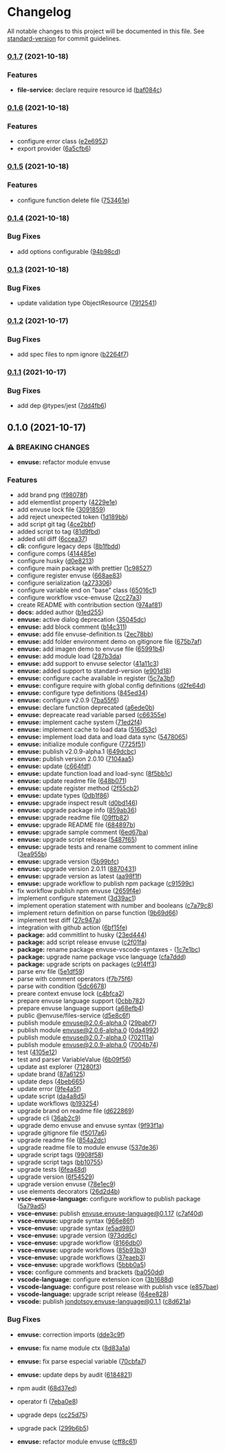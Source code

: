 # Changelog

All notable changes to this project will be documented in this file. See [standard-version](https://github.com/conventional-changelog/standard-version) for commit guidelines.

### [0.1.7](https://github.com/JonDotsoy/envuse/compare/@envuse/files-service@v0.1.6...@envuse/files-service@v0.1.7) (2021-10-18)

### Features

- **file-service:** declare require resource id ([baf084c](https://github.com/JonDotsoy/envuse/commit/baf084c8fb896ee93a4c916ab46a8da56d8148c9))

### [0.1.6](https://github.com/JonDotsoy/envuse/compare/@envuse/files-service@v0.1.5...@envuse/files-service@v0.1.6) (2021-10-18)

### Features

- configure error class ([e2e6952](https://github.com/JonDotsoy/envuse/commit/e2e6952312cc1f00da4a9285e3a3ae5420795599))
- export provider ([6a5cfb6](https://github.com/JonDotsoy/envuse/commit/6a5cfb630cac0233475a1f6c15188863c1968246))

### [0.1.5](https://github.com/JonDotsoy/envuse/compare/@envuse/files-service@v0.1.4...@envuse/files-service@v0.1.5) (2021-10-18)

### Features

- configure function delete file ([753461e](https://github.com/JonDotsoy/envuse/commit/753461e7c2bb1617dddfd27a9751235cb4b663d5))

### [0.1.4](https://github.com/JonDotsoy/envuse/compare/@envuse/files-service@v0.1.3...@envuse/files-service@v0.1.4) (2021-10-18)

### Bug Fixes

- add options configurable ([94b98cd](https://github.com/JonDotsoy/envuse/commit/94b98cd5dc4bd5f06408d442bc0bd0928bbcf757))

### [0.1.3](https://github.com/JonDotsoy/envuse/compare/@envuse/files-service@v0.1.2...@envuse/files-service@v0.1.3) (2021-10-18)

### Bug Fixes

- update validation type ObjectResource ([7912541](https://github.com/JonDotsoy/envuse/commit/791254197cc66e12d07d091d7759fbb612f6819d))

### [0.1.2](https://github.com/JonDotsoy/envuse/compare/@envuse/files-service@v0.1.1...@envuse/files-service@v0.1.2) (2021-10-17)

### Bug Fixes

- add spec files to npm ignore ([b2264f7](https://github.com/JonDotsoy/envuse/commit/b2264f7b900d2282cb9780fcc25eb1905ac206a1))

### [0.1.1](https://github.com/JonDotsoy/envuse/compare/@envuse/files-service@v0.1.0...@envuse/files-service@v0.1.1) (2021-10-17)

### Bug Fixes

- add dep @types/jest ([7dd4fb6](https://github.com/JonDotsoy/envuse/commit/7dd4fb6bc255fc1a28a715cce7990e225c4cebbe))

## 0.1.0 (2021-10-17)

### ⚠ BREAKING CHANGES

- **envuse:** refactor module envuse

### Features

- add brand png ([f98078f](https://github.com/JonDotsoy/envuse/commit/f98078fd31de33b2955e2061715457ef9faab509))
- add elementlist property ([4229e1e](https://github.com/JonDotsoy/envuse/commit/4229e1e4f94eaef81bc4c1a9d27b398df30e1177))
- add envuse lock file ([3091859](https://github.com/JonDotsoy/envuse/commit/30918590d717b771fbc53012c5de8997b2dde2d4))
- add reject unexpected token ([1d189bb](https://github.com/JonDotsoy/envuse/commit/1d189bb71154c85b750930558d19957febcbfb3c))
- add script git tag ([4ce2bbf](https://github.com/JonDotsoy/envuse/commit/4ce2bbf5b50c1368a7d77b120fee765bb24c6012))
- added script to tag ([81d9fbd](https://github.com/JonDotsoy/envuse/commit/81d9fbdd0f3390ff7d785b7973611eabf840a370))
- added util diff ([6ccea37](https://github.com/JonDotsoy/envuse/commit/6ccea37d32c65ea110e544d3f4c8c5697427b6e8))
- **cli:** configure legacy deps ([8b1fbdd](https://github.com/JonDotsoy/envuse/commit/8b1fbdd1aa6ba9fa2700542336c3be0453a0943a))
- configure comps ([414485e](https://github.com/JonDotsoy/envuse/commit/414485e48327033d3ca4f17948e92c29964e92e6))
- configure husky ([d0e8213](https://github.com/JonDotsoy/envuse/commit/d0e821381b140d1c3f5e2f15fa47a9c2dfd2d824))
- configure main package with prettier ([1c98527](https://github.com/JonDotsoy/envuse/commit/1c98527ceb775ca44b3b61281026127ce1e8ef33))
- configure register envuse ([668ae83](https://github.com/JonDotsoy/envuse/commit/668ae834d3f8f2160bef2f68d0be757797f949e7))
- configure serialization ([a273306](https://github.com/JonDotsoy/envuse/commit/a273306c214e80604d91ee29a41d9920661b22b5))
- configure variable end on "base" class ([65016c1](https://github.com/JonDotsoy/envuse/commit/65016c1e7f0598b6de4b9650418ec8f305ddd3ec))
- configure workflow vsce-envuse ([2cc27a3](https://github.com/JonDotsoy/envuse/commit/2cc27a3d8f435a6a00e0175763418b46a65ed120))
- create README with contribution section ([974af81](https://github.com/JonDotsoy/envuse/commit/974af81f8b5b7c9409b0a5324df9555a958eb0dc))
- **docs:** added author ([b1ed255](https://github.com/JonDotsoy/envuse/commit/b1ed2557d193d8ddf09dee5f7e79bf23f4e43887))
- **envuse:** active dialog deprecation ([35045dc](https://github.com/JonDotsoy/envuse/commit/35045dca010e609c1c71c822553cecd1105e8fc4))
- **envuse:** add block comment ([b14c311](https://github.com/JonDotsoy/envuse/commit/b14c3110fc7f1b02c5ee1ab04c537c2589056adf))
- **envuse:** add file envuse-definition.ts ([2ec78bb](https://github.com/JonDotsoy/envuse/commit/2ec78bbb6e4a1fed8e213f954092ba52e275db95))
- **envuse:** add folder environment demo on gitignore file ([675b7af](https://github.com/JonDotsoy/envuse/commit/675b7afe836c7c9087b157a7fa2d8ae8323e3b35))
- **envuse:** add imagen demo to envuse file ([65991b4](https://github.com/JonDotsoy/envuse/commit/65991b41aa261db0e672479f1910adcccc72c6c0))
- **envuse:** add module load ([287b3da](https://github.com/JonDotsoy/envuse/commit/287b3daf982c782f3e217dec1f7b12f3747ddc87))
- **envuse:** add support to envuse selector ([41a11c3](https://github.com/JonDotsoy/envuse/commit/41a11c3dd41d71c4d284dc2ecfd36d533c5a77e9))
- **envuse:** added support to standard-version ([e901d18](https://github.com/JonDotsoy/envuse/commit/e901d185f6e05757ffcbce7f54fac2e03c836b34))
- **envuse:** configure cache available in register ([5c7a3bf](https://github.com/JonDotsoy/envuse/commit/5c7a3bf0af7cd1591e07f01eb78e03de23de702a))
- **envuse:** configure require with global config definitions ([d2fe64d](https://github.com/JonDotsoy/envuse/commit/d2fe64d19d3aa749ff086bfebc57f50b354e4ddf))
- **envuse:** configure type definitions ([845ed34](https://github.com/JonDotsoy/envuse/commit/845ed342cc663f996717562cf5ad078b6a7cf471))
- **envuse:** configure v2.0.9 ([7ba55f6](https://github.com/JonDotsoy/envuse/commit/7ba55f676bcb074484dd2a81b36c5f54e7200389))
- **envuse:** declare function deprecated ([a6ede0b](https://github.com/JonDotsoy/envuse/commit/a6ede0bed8934264de7d98674e70b57921fd2f81))
- **envuse:** depreacate read variable parsed ([c66355e](https://github.com/JonDotsoy/envuse/commit/c66355e643316fd21af54bbab05a0e29b5aecdef))
- **envuse:** implement cache system ([71ed2f4](https://github.com/JonDotsoy/envuse/commit/71ed2f478faa0dea3ccb0e6cb604ce6bc5092f4a))
- **envuse:** implement cache to load data ([516d53c](https://github.com/JonDotsoy/envuse/commit/516d53c3360d0e3886f440dde610398ca1fb8633))
- **envuse:** implement load data and load data sync ([5478065](https://github.com/JonDotsoy/envuse/commit/547806542eab000c448ebe332f90e7a22e0b3eeb))
- **envuse:** initialize module configure ([7725f51](https://github.com/JonDotsoy/envuse/commit/7725f51b612397707f8a22ff6d2ad1ee0966bb12))
- **envuse:** publish v2.0.9-alpha.1 ([649dcbc](https://github.com/JonDotsoy/envuse/commit/649dcbc60cf215634044224a4cb804a0f1f1ab74))
- **envuse:** publish version 2.0.10 ([7104aa5](https://github.com/JonDotsoy/envuse/commit/7104aa556500503ce57bb3b846da982b48b2ce7b))
- **envuse:** update ([c664fdf](https://github.com/JonDotsoy/envuse/commit/c664fdf1483e9b6511fca46bd601fd82fc5e1195))
- **envuse:** update function load and load-sync ([8f5bb1c](https://github.com/JonDotsoy/envuse/commit/8f5bb1ce0efffe7aca7f3f572f9b4872e9457cbe))
- **envuse:** update readme file ([648b071](https://github.com/JonDotsoy/envuse/commit/648b071d1be41e4fe3cf33eaebd4d7536194c439))
- **envuse:** update register method ([2f55cb2](https://github.com/JonDotsoy/envuse/commit/2f55cb2f3f490cd7793125b08a5e808de640932c))
- **envuse:** update types ([0db1f86](https://github.com/JonDotsoy/envuse/commit/0db1f868347353c816f59ecc68a8f8c3a4c24cf6))
- **envuse:** upgrade inspect result ([d0bd146](https://github.com/JonDotsoy/envuse/commit/d0bd14680306d50c3083d780a617f762e9553db2))
- **envuse:** upgrade package info ([859ab36](https://github.com/JonDotsoy/envuse/commit/859ab36d6604c853e22e0fe95e421bdc341cb510))
- **envuse:** upgrade readme file ([09ffb82](https://github.com/JonDotsoy/envuse/commit/09ffb823e7ead332f068630c80c483fc88afb2a5))
- **envuse:** upgrade README file ([684897b](https://github.com/JonDotsoy/envuse/commit/684897b4be7c559365cd135e6f1995fa5e27a054))
- **envuse:** upgrade sample comment ([6ed67ba](https://github.com/JonDotsoy/envuse/commit/6ed67ba9ce5678f0489b84c73e515d344adab4d8))
- **envuse:** upgrade script release ([5487f65](https://github.com/JonDotsoy/envuse/commit/5487f65a2dc74d5e9a7235915fd6646a5480bf5c))
- **envuse:** upgrade tests and rename comment to comment inline ([3ea955b](https://github.com/JonDotsoy/envuse/commit/3ea955b270331cd1591c90723f7a047220bcb2e2))
- **envuse:** upgrade version ([5b99bfc](https://github.com/JonDotsoy/envuse/commit/5b99bfca3e1164b45c64bed3caf7efd3fb0fc467))
- **envuse:** upgrade version 2.0.11 ([8870431](https://github.com/JonDotsoy/envuse/commit/8870431c33ffcb39e53e92947cf6f08c4fc3993e))
- **envuse:** upgrade version as latest ([aa98f1f](https://github.com/JonDotsoy/envuse/commit/aa98f1f835687a8dcdcaf6bfa69bee7e657c380f))
- **envuse:** upgrade workflow to publish npm package ([c91599c](https://github.com/JonDotsoy/envuse/commit/c91599cd8597ab4b5b49132be1f47da0a1341658))
- fix workflow publish npm envuse ([2659f4e](https://github.com/JonDotsoy/envuse/commit/2659f4eace42ffa5afeb4822ebab0632a09db128))
- implement configure statement ([3d39ac1](https://github.com/JonDotsoy/envuse/commit/3d39ac1aa0db1b622661bde118341190b23ed9c8))
- implement operation statement with number and booleans ([c7a79c8](https://github.com/JonDotsoy/envuse/commit/c7a79c8342a0295d0dd35a5840c4cd5c5a571254))
- implement return definition on parse function ([9b69d66](https://github.com/JonDotsoy/envuse/commit/9b69d663adf74b0bf1c50bcab17bfe279dd6f1d7))
- implement test diff ([27c947a](https://github.com/JonDotsoy/envuse/commit/27c947ae8f5de2ca685edd80a13c94a91dbeed9a))
- integration with github action ([6bf15fe](https://github.com/JonDotsoy/envuse/commit/6bf15fef2d8abfb3bcc1d11129f9bf22826c934d))
- **package:** add commitlint to husky ([23ed444](https://github.com/JonDotsoy/envuse/commit/23ed444ad7c7a33bed3d1270b4396da7ce287897))
- **package:** add script release envuse ([c2f01fa](https://github.com/JonDotsoy/envuse/commit/c2f01fa4eed656e4506e7295483aa6195e97184f))
- **package:** rename package envuse-vscode-syntaxes - ([1c7e1bc](https://github.com/JonDotsoy/envuse/commit/1c7e1bc122277d3e45172cfeb9257e74c9d68bf8))
- **package:** upgrade name package vsce language ([cfa7ddd](https://github.com/JonDotsoy/envuse/commit/cfa7ddd931151b90dd84e9fd8e502ce2dcb84ee4))
- **package:** upgrade scripts on packages ([c914ff3](https://github.com/JonDotsoy/envuse/commit/c914ff31490875a5ca2a791b6811f9265e33149a))
- parse env file ([5e1df59](https://github.com/JonDotsoy/envuse/commit/5e1df59a24e6702594b1c5ad5acc01de34869343))
- parse with comment operators ([f7b75f6](https://github.com/JonDotsoy/envuse/commit/f7b75f6142b0c5fa2bfe6c8f0eb2b491d6168e15))
- parse with condition ([5dc6678](https://github.com/JonDotsoy/envuse/commit/5dc66788842b4153504f3f64be6637656532820f))
- preare context envuse lock ([c4bfca2](https://github.com/JonDotsoy/envuse/commit/c4bfca2b0138f58127cfdc2153cba33825fd46a3))
- prepare envuse language support ([0cbb782](https://github.com/JonDotsoy/envuse/commit/0cbb7826a7e94db337d7b3b7166ed6b158397cda))
- prepare envuse language support ([a68efb4](https://github.com/JonDotsoy/envuse/commit/a68efb49a033fd4b5584cc7a42eb0597a66dc74d))
- public @envuse/files-service ([d5e8c6f](https://github.com/JonDotsoy/envuse/commit/d5e8c6ff3b06f85fdc2904e2409eb0fc6d658d30))
- publish module envuse@2.0.6-alpha.0 ([29babf7](https://github.com/JonDotsoy/envuse/commit/29babf79b027aeb9210657ea2ef0ae70d4755e94))
- publish module envuse@2.0.6-alpha.0 ([0da4992](https://github.com/JonDotsoy/envuse/commit/0da4992594e10ff8eaefa7ebe9b90e95ad204488))
- publish module envuse@2.0.7-alpha.0 ([702111a](https://github.com/JonDotsoy/envuse/commit/702111ac212a5b24c8036b46e79a7b15d3b8505c))
- publish module envuse@2.0.9-alpha.0 ([7004b74](https://github.com/JonDotsoy/envuse/commit/7004b740dc77607f6d66fc03d76efa2fd74869c3))
- test ([4105e12](https://github.com/JonDotsoy/envuse/commit/4105e12509125e714be62a93a06761d965a4297e))
- test and parser VariableValue ([6b09f56](https://github.com/JonDotsoy/envuse/commit/6b09f5689d8072253fa0e7f27f78505605ea9665))
- update ast explorer ([71280f3](https://github.com/JonDotsoy/envuse/commit/71280f3b251edfac8b5186ea3bdcd4160bae8cbd))
- update brand ([87a6125](https://github.com/JonDotsoy/envuse/commit/87a612561f609afe78649d513abe4038aebb4d61))
- update deps ([4beb665](https://github.com/JonDotsoy/envuse/commit/4beb66542bbdd696629c5ebeaeae866e82f811a2))
- update error ([9fe4a5f](https://github.com/JonDotsoy/envuse/commit/9fe4a5ff969c726c1dba8114cef9f9ed9c857ed6))
- update script ([da4a8d5](https://github.com/JonDotsoy/envuse/commit/da4a8d5efa0ce850075486211de96031cff73223))
- update workflows ([b193254](https://github.com/JonDotsoy/envuse/commit/b1932547fd418b586ee084c39f3cab67014bd5aa))
- upgrade brand on readme file ([d622869](https://github.com/JonDotsoy/envuse/commit/d622869d805769ac9340b6d0df45c1778a7bca0c))
- upgrade cli ([36ab2c9](https://github.com/JonDotsoy/envuse/commit/36ab2c9408758832a46856e1f5aaea0bcdb7c58b))
- upgrade demo envuse and envuse syntax ([9f93f1a](https://github.com/JonDotsoy/envuse/commit/9f93f1abf21e28f8db7509a16d939c792d9382b0))
- upgrade gitignore file ([f5017a6](https://github.com/JonDotsoy/envuse/commit/f5017a6f505ec7b967843998872ace6baa035ecd))
- upgrade readme file ([854a2dc](https://github.com/JonDotsoy/envuse/commit/854a2dc5b3be0bd0b1f3479023ae64c650cb9361))
- upgrade readme file to module envuse ([537de36](https://github.com/JonDotsoy/envuse/commit/537de36cb386bd1571a7904ff7c619637a82763a))
- upgrade script tags ([9908f58](https://github.com/JonDotsoy/envuse/commit/9908f58b1319396cbe63f8fec6a785c2fb653c9b))
- upgrade script tags ([bb10755](https://github.com/JonDotsoy/envuse/commit/bb107557d0b586e11852e3861accbbda82d82a0a))
- upgrade tests ([6fea48d](https://github.com/JonDotsoy/envuse/commit/6fea48db7f0fd8d59b753130072b08d4954a241e))
- upgrade version ([6f54529](https://github.com/JonDotsoy/envuse/commit/6f5452924ebbe5a0b3929d1aea5e738186ebef43))
- upgrade version envuse ([78e1ec9](https://github.com/JonDotsoy/envuse/commit/78e1ec9371b7d3039288fdb11e409eb6ee7f6fdd))
- use elements decorators ([26d2d4b](https://github.com/JonDotsoy/envuse/commit/26d2d4b165a27c740c40fb112dec387c58ce305e))
- **vsce-envuse-language:** configure workflow to publish package ([5a79ad5](https://github.com/JonDotsoy/envuse/commit/5a79ad57c3004f6eb7b34aa5f72e6ce84ea24d78))
- **vsce-envuse:** publish envuse.envuse-language@0.1.17 ([c7af40d](https://github.com/JonDotsoy/envuse/commit/c7af40d42f6bf26ff4d39bac800f7f80fa63ed0e))
- **vsce-envuse:** upgrade syntax ([966e86f](https://github.com/JonDotsoy/envuse/commit/966e86f264ccde3b1010e39c3203be26df296b56))
- **vsce-envuse:** upgrade syntax ([e5ad980](https://github.com/JonDotsoy/envuse/commit/e5ad9803591411e3fdd4a69b8c6025d1e22919bc))
- **vsce-envuse:** upgrade version ([973dd6c](https://github.com/JonDotsoy/envuse/commit/973dd6c0f793c3291924fc3c4935e6024d50cd71))
- **vsce-envuse:** upgrade workflow ([8166db0](https://github.com/JonDotsoy/envuse/commit/8166db01f0aef730c1337979d7e1e2472cf390eb))
- **vsce-envuse:** upgrade workflows ([85b93b3](https://github.com/JonDotsoy/envuse/commit/85b93b3353c8f8616d7ef66f696fcc002d5d6c24))
- **vsce-envuse:** upgrade workflows ([37eaeb3](https://github.com/JonDotsoy/envuse/commit/37eaeb3fe00971928760497ede7c18c34bb1becc))
- **vsce-envuse:** upgrade workflows ([5bbb0a5](https://github.com/JonDotsoy/envuse/commit/5bbb0a5a2fe8d3219a5d21a5990d7dff1eeb702d))
- **vsce:** configure comments and brackets ([ba050dd](https://github.com/JonDotsoy/envuse/commit/ba050dd3ea49e22768367afe1ed013773e57d7d6))
- **vscode-language:** configure extension icon ([3b1688d](https://github.com/JonDotsoy/envuse/commit/3b1688db84ea8764705e7b8a37fdfb6a425e3de3))
- **vscode-language:** configure post release with publish vsce ([e857bae](https://github.com/JonDotsoy/envuse/commit/e857bae0cfacb5789ff499ca4bc034614f9ae11e))
- **vscode-language:** upgrade script release ([64ee828](https://github.com/JonDotsoy/envuse/commit/64ee8286e1665190b989de7161c3099e27501d1c))
- **vscode:** publish jondotsoy.envuse-language@0.1.1 ([c8d621a](https://github.com/JonDotsoy/envuse/commit/c8d621a62947b954ec9d714d7246357518722fe2))

### Bug Fixes

- **envuse:** correction imports ([dde3c9f](https://github.com/JonDotsoy/envuse/commit/dde3c9f3060d7c3440a507032883c361c2ce2521))
- **envuse:** fix name module ctx ([8d83a1a](https://github.com/JonDotsoy/envuse/commit/8d83a1a06730cb85c2e1e08fe22d908b78e5f26e))
- **envuse:** fix parse especial variable ([70cbfa7](https://github.com/JonDotsoy/envuse/commit/70cbfa7d76333270d90442df32e6196f668c9fe4))
- **envuse:** update deps by audit ([6184821](https://github.com/JonDotsoy/envuse/commit/6184821e2f96f01856a5e27d6a97b3a3adffb6a4))
- npm audit ([68d37ed](https://github.com/JonDotsoy/envuse/commit/68d37ed6b4d194ad120c85dfd1961e428b26e101))
- operator fi ([7eba0e8](https://github.com/JonDotsoy/envuse/commit/7eba0e8cd18ce66d7b7472c6f13ecf8325ece340))
- upgrade deps ([cc25d75](https://github.com/JonDotsoy/envuse/commit/cc25d751740f81f1cfd6c312c99472548c539dcf))
- upgrade pack ([299b6b5](https://github.com/JonDotsoy/envuse/commit/299b6b5a0f4b272acb22cfb8c6dab2312d34c539))

- **envuse:** refactor module envuse ([cff8c61](https://github.com/JonDotsoy/envuse/commit/cff8c61e14f2730a0b8508f4b5cefb9fbab7e29b))
